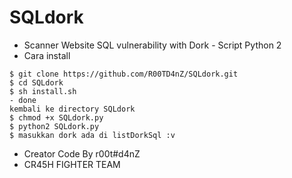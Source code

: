 # SQLdork
- Scanner Website SQL vulnerability with Dork - Script Python 2
- Cara install
```
$ git clone https://github.com/R00TD4nZ/SQLdork.git
$ cd SQLdork
$ sh install.sh
- done
kembali ke directory SQLdork
$ chmod +x SQLdork.py
$ python2 SQLdork.py
$ masukkan dork ada di listDorkSql :v
```
- Creator Code By r00t#d4nZ
- CR45H FIGHTER TEAM
